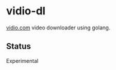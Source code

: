 # vidio-dl
[vidio.com](https://www.vidio.com) video downloader using golang.

## Status

Experimental
